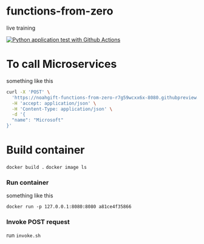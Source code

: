 # functions-from-zero
live training

[![Python application test with Github Actions](https://github.com/zt672/functions-from-zero/actions/workflows/main.yml/badge.svg)](https://github.com/zt672/functions-from-zero/actions/workflows/main.yml)

# To call Microservices
something like this
```bash
curl -X 'POST' \
  'https://noahgift-functions-from-zero-r7g59wcxx6x-8080.githubpreview.dev/wiki' \
  -H 'accept: application/json' \
  -H 'Content-Type: application/json' \
  -d '{
  "name": "Microsoft"
}'
```

# Build container
`docker build .`
`docker image ls`

### Run container

something like this

`docker run -p 127.0.0.1:8080:8080 a81ce4f35866`

### Invoke POST request

run `invoke.sh`